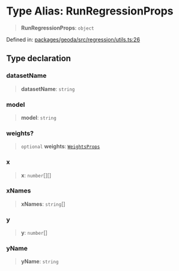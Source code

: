 # Type Alias: RunRegressionProps

> **RunRegressionProps**: `object`

Defined in: [packages/geoda/src/regression/utils.ts:26](https://github.com/GeoDaCenter/openassistant/blob/994a31d776db171047aa7cd650eb798b5317f644/packages/geoda/src/regression/utils.ts#L26)

## Type declaration

### datasetName

> **datasetName**: `string`

### model

> **model**: `string`

### weights?

> `optional` **weights**: [`WeightsProps`](WeightsProps.md)

### x

> **x**: `number`[][]

### xNames

> **xNames**: `string`[]

### y

> **y**: `number`[]

### yName

> **yName**: `string`
